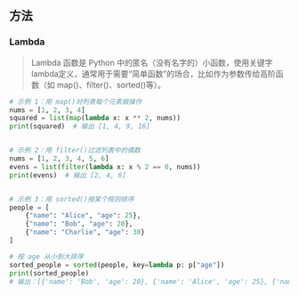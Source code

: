 ## 方法



### Lambda

> Lambda 函数是 Python 中的匿名（没有名字的）小函数，使用关键字 lambda定义，通常用于需要“简单函数”的场合，比如作为参数传给高阶函数（如 map()、filter()、sorted()等）。


```python
# 示例 1：用 map()对列表每个元素做操作
nums = [1, 2, 3, 4]
squared = list(map(lambda x: x ** 2, nums))
print(squared)  # 输出 [1, 4, 9, 16]


# 示例 2：用 filter()过滤列表中的偶数
nums = [1, 2, 3, 4, 5, 6]
evens = list(filter(lambda x: x % 2 == 0, nums))
print(evens)  # 输出 [2, 4, 6]


# 示例 3：用 sorted()按某个规则排序
people = [
    {"name": "Alice", "age": 25},
    {"name": "Bob", "age": 20},
    {"name": "Charlie", "age": 30}
]

# 按 age 从小到大排序
sorted_people = sorted(people, key=lambda p: p["age"])
print(sorted_people)
# 输出：[{'name': 'Bob', 'age': 20}, {'name': 'Alice', 'age': 25}, {'name': 'Charlie', 'age': 30}]
```







